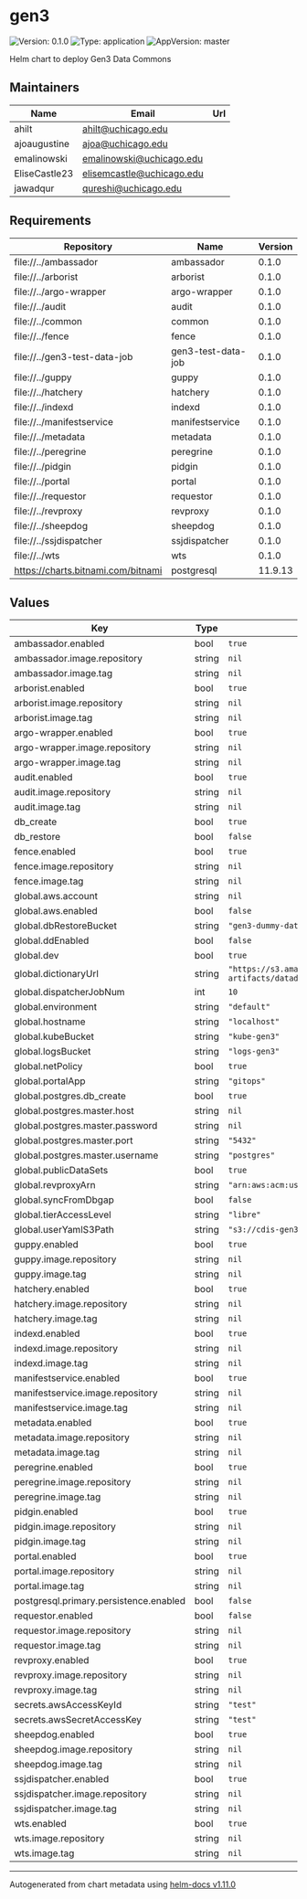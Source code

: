 # gen3

![Version: 0.1.0](https://img.shields.io/badge/Version-0.1.0-informational?style=flat-square) ![Type: application](https://img.shields.io/badge/Type-application-informational?style=flat-square) ![AppVersion: master](https://img.shields.io/badge/AppVersion-master-informational?style=flat-square)

Helm chart to deploy Gen3 Data Commons

## Maintainers

| Name | Email | Url |
| ---- | ------ | --- |
| ahilt | <ahilt@uchicago.edu> |  |
| ajoaugustine | <ajoa@uchicago.edu> |  |
| emalinowski | <emalinowski@uchicago.edu> |  |
| EliseCastle23 | <elisemcastle@uchicago.edu> |  |
| jawadqur | <qureshi@uchicago.edu> |  |

## Requirements

| Repository | Name | Version |
|------------|------|---------|
| file://../ambassador | ambassador | 0.1.0 |
| file://../arborist | arborist | 0.1.0 |
| file://../argo-wrapper | argo-wrapper | 0.1.0 |
| file://../audit | audit | 0.1.0 |
| file://../common | common | 0.1.0 |
| file://../fence | fence | 0.1.0 |
| file://../gen3-test-data-job | gen3-test-data-job | 0.1.0 |
| file://../guppy | guppy | 0.1.0 |
| file://../hatchery | hatchery | 0.1.0 |
| file://../indexd | indexd | 0.1.0 |
| file://../manifestservice | manifestservice | 0.1.0 |
| file://../metadata | metadata | 0.1.0 |
| file://../peregrine | peregrine | 0.1.0 |
| file://../pidgin | pidgin | 0.1.0 |
| file://../portal | portal | 0.1.0 |
| file://../requestor | requestor | 0.1.0 |
| file://../revproxy | revproxy | 0.1.0 |
| file://../sheepdog | sheepdog | 0.1.0 |
| file://../ssjdispatcher | ssjdispatcher | 0.1.0 |
| file://../wts | wts | 0.1.0 |
| https://charts.bitnami.com/bitnami | postgresql | 11.9.13 |

## Values

| Key | Type | Default | Description |
|-----|------|---------|-------------|
| ambassador.enabled | bool | `true` |  |
| ambassador.image.repository | string | `nil` |  |
| ambassador.image.tag | string | `nil` |  |
| arborist.enabled | bool | `true` |  |
| arborist.image.repository | string | `nil` |  |
| arborist.image.tag | string | `nil` |  |
| argo-wrapper.enabled | bool | `true` |  |
| argo-wrapper.image.repository | string | `nil` |  |
| argo-wrapper.image.tag | string | `nil` |  |
| audit.enabled | bool | `true` |  |
| audit.image.repository | string | `nil` |  |
| audit.image.tag | string | `nil` |  |
| db_create | bool | `true` |  |
| db_restore | bool | `false` |  |
| fence.enabled | bool | `true` |  |
| fence.image.repository | string | `nil` |  |
| fence.image.tag | string | `nil` |  |
| global.aws.account | string | `nil` |  |
| global.aws.enabled | bool | `false` |  |
| global.dbRestoreBucket | string | `"gen3-dummy-data"` |  |
| global.ddEnabled | bool | `false` |  |
| global.dev | bool | `true` |  |
| global.dictionaryUrl | string | `"https://s3.amazonaws.com/dictionary-artifacts/datadictionary/develop/schema.json"` |  |
| global.dispatcherJobNum | int | `10` |  |
| global.environment | string | `"default"` |  |
| global.hostname | string | `"localhost"` |  |
| global.kubeBucket | string | `"kube-gen3"` |  |
| global.logsBucket | string | `"logs-gen3"` |  |
| global.netPolicy | bool | `true` |  |
| global.portalApp | string | `"gitops"` |  |
| global.postgres.db_create | bool | `true` |  |
| global.postgres.master.host | string | `nil` |  |
| global.postgres.master.password | string | `nil` |  |
| global.postgres.master.port | string | `"5432"` |  |
| global.postgres.master.username | string | `"postgres"` |  |
| global.publicDataSets | bool | `true` |  |
| global.revproxyArn | string | `"arn:aws:acm:us-east-1:123456:certificate"` |  |
| global.syncFromDbgap | bool | `false` |  |
| global.tierAccessLevel | string | `"libre"` |  |
| global.userYamlS3Path | string | `"s3://cdis-gen3-users/test/user.yaml"` |  |
| guppy.enabled | bool | `true` |  |
| guppy.image.repository | string | `nil` |  |
| guppy.image.tag | string | `nil` |  |
| hatchery.enabled | bool | `true` |  |
| hatchery.image.repository | string | `nil` |  |
| hatchery.image.tag | string | `nil` |  |
| indexd.enabled | bool | `true` |  |
| indexd.image.repository | string | `nil` |  |
| indexd.image.tag | string | `nil` |  |
| manifestservice.enabled | bool | `true` |  |
| manifestservice.image.repository | string | `nil` |  |
| manifestservice.image.tag | string | `nil` |  |
| metadata.enabled | bool | `true` |  |
| metadata.image.repository | string | `nil` |  |
| metadata.image.tag | string | `nil` |  |
| peregrine.enabled | bool | `true` |  |
| peregrine.image.repository | string | `nil` |  |
| peregrine.image.tag | string | `nil` |  |
| pidgin.enabled | bool | `true` |  |
| pidgin.image.repository | string | `nil` |  |
| pidgin.image.tag | string | `nil` |  |
| portal.enabled | bool | `true` |  |
| portal.image.repository | string | `nil` |  |
| portal.image.tag | string | `nil` |  |
| postgresql.primary.persistence.enabled | bool | `false` |  |
| requestor.enabled | bool | `false` |  |
| requestor.image.repository | string | `nil` |  |
| requestor.image.tag | string | `nil` |  |
| revproxy.enabled | bool | `true` |  |
| revproxy.image.repository | string | `nil` |  |
| revproxy.image.tag | string | `nil` |  |
| secrets.awsAccessKeyId | string | `"test"` |  |
| secrets.awsSecretAccessKey | string | `"test"` |  |
| sheepdog.enabled | bool | `true` |  |
| sheepdog.image.repository | string | `nil` |  |
| sheepdog.image.tag | string | `nil` |  |
| ssjdispatcher.enabled | bool | `true` |  |
| ssjdispatcher.image.repository | string | `nil` |  |
| ssjdispatcher.image.tag | string | `nil` |  |
| wts.enabled | bool | `true` |  |
| wts.image.repository | string | `nil` |  |
| wts.image.tag | string | `nil` |  |

----------------------------------------------
Autogenerated from chart metadata using [helm-docs v1.11.0](https://github.com/norwoodj/helm-docs/releases/v1.11.0)
